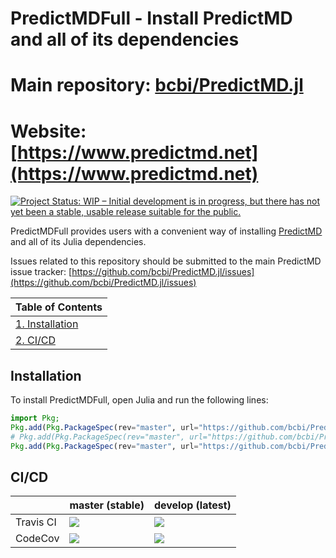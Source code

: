 <!-- Beginning of file -->

# PredictMDFull - Install PredictMD and all of its dependencies
# Main repository: [bcbi/PredictMD.jl](https://github.com/bcbi/PredictMD.jl)
# Website: [https://www.predictmd.net](https://www.predictmd.net)

<a href="https://www.repostatus.org/#wip"><img src="https://www.repostatus.org/badges/latest/wip.svg" alt="Project Status: WIP – Initial development is in progress, but there has not yet been a stable, usable release suitable for the public." /></a>

PredictMDFull provides users with a convenient way of installing [PredictMD](https://www.predictmd.net) and all of its Julia dependencies.

Issues related to this repository should be submitted to the main PredictMD issue tracker: [https://github.com/bcbi/PredictMD.jl/issues](https://github.com/bcbi/PredictMD.jl/issues)

| Table of Contents |
| ----------------- |
| [1. Installation](#installation) |
| [2. CI/CD](#cicd) |

## Installation

To install PredictMDFull, open Julia and run the following lines:
```julia
import Pkg;
Pkg.add(Pkg.PackageSpec(rev="master", url="https://github.com/bcbi/PredictMDExtra.jl",));
# Pkg.add(Pkg.PackageSpec(rev="master", url="https://github.com/bcbi/PredictMD.jl",));
Pkg.add(Pkg.PackageSpec(rev="master", url="https://github.com/bcbi/PredictMDFull.jl",));
```

## CI/CD

<table>
    <thead>
        <tr>
            <th></th>
            <th>master (stable)</th>
            <th>develop (latest)</th>
        </tr>
    </thead>
    <tbody>
        <tr>
            <td>Travis CI</td>
            <td><a href="https://travis-ci.org/bcbi/PredictMDFull.jl/branches">
            <img
            src="https://travis-ci.org/bcbi/PredictMDFull.jl.svg?branch=master"
            /></a></td>
            <td><a href="https://travis-ci.org/bcbi/PredictMDFull.jl/branches">
            <img
            src="https://travis-ci.org/bcbi/PredictMDFull.jl.svg?branch=develop"
            /></a></td>
        </tr>
        <!--<tr>
            <td>AppVeyor CI</td>
            <td>
            <a
            href="https://ci.appveyor.com/project/mirestrepo/predictmdfull-jl/history">
            <img
            title="AppVeyor build status (master)" src="https://ci.appveyor.com/api/projects/status/github/bcbi/PredictMDFull.jl?branch=master&svg=true"
            />
            </a></td>
            <td><a href="https://ci.appveyor.com/project/mirestrepo/predictmdfull-jl/history">
            <img
            src="https://ci.appveyor.com/api/projects/status/github/bcbi/PredictMDFull.jl?branch=develop&svg=true"
            />
            </a></td>
        </tr>-->
        <tr>
            <td>CodeCov</td>
            <td>
            <a
            href="https://codecov.io/gh/bcbi/PredictMDFull.jl/branch/master">
            <img
            src="https://codecov.io/gh/bcbi/PredictMDFull.jl/branch/master/graph/badge.svg"
            /></a></td>
            <td>
            <a
            href="https://codecov.io/gh/bcbi/PredictMDFull.jl/branch/develop">
            <img src="https://codecov.io/gh/bcbi/PredictMDFull.jl/branch/develop/graph/badge.svg"
            /></a></td>
        </tr>
    </tbody>
</table>

<!-- End of file -->
